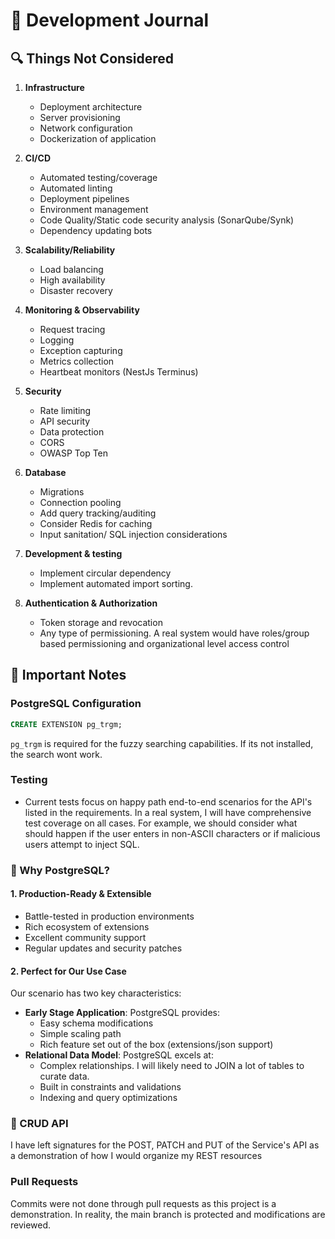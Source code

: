 # 📝 Development Journal

## 🔍 Things Not Considered

1. **Infrastructure**
   - Deployment architecture
   - Server provisioning
   - Network configuration
   - Dockerization of application

2. **CI/CD**
   - Automated testing/coverage
   - Automated linting
   - Deployment pipelines
   - Environment management
   - Code Quality/Static code security analysis (SonarQube/Synk)
   - Dependency updating bots

3. **Scalability/Reliability**
   - Load balancing
   - High availability
   - Disaster recovery

4. **Monitoring & Observability**
   - Request tracing
   - Logging
   - Exception capturing
   - Metrics collection
   - Heartbeat monitors (NestJs Terminus)

5. **Security**
   - Rate limiting
   - API security
   - Data protection
   - CORS
   - OWASP Top Ten

6. **Database**
   - Migrations
   - Connection pooling
   - Add query tracking/auditing
   - Consider Redis for caching
   - Input sanitation/ SQL injection considerations

7. **Development & testing**
   - Implement circular dependency
   - Implement automated import sorting.

8. **Authentication & Authorization**
   - Token storage and revocation
   - Any type of permissioning. A real system would have roles/group based permissioning and organizational level access control

## 📌 Important Notes

### PostgreSQL Configuration
```sql
CREATE EXTENSION pg_trgm;
```
`pg_trgm` is required for the fuzzy searching capabilities. If its not installed, the search wont work.

### Testing
- Current tests focus on happy path end-to-end scenarios for the API's listed in the requirements.
In a real system, I will have comprehensive test coverage on all cases.
For example, we should consider what should happen if the user enters in non-ASCII characters or if malicious users attempt to inject SQL.

### 🐘 Why PostgreSQL?

#### 1. Production-Ready & Extensible
- Battle-tested in production environments
- Rich ecosystem of extensions
- Excellent community support
- Regular updates and security patches

#### 2. Perfect for Our Use Case
Our scenario has two key characteristics:
- **Early Stage Application**: PostgreSQL provides:
  - Easy schema modifications
  - Simple scaling path
  - Rich feature set out of the box (extensions/json support)
- **Relational Data Model**: PostgreSQL excels at:
  - Complex relationships. I will likely need to JOIN a lot of tables to curate data.
  - Built in constraints and validations
  - Indexing and query optimizations


### 🐘 CRUD API
I have left signatures for the POST, PATCH and PUT of the Service's API as a demonstration of how I would organize my REST resources

### Pull Requests
Commits were not done through pull requests as this project is a demonstration. In reality, the main branch is protected and modifications are reviewed.
